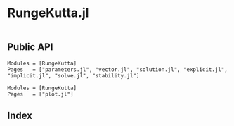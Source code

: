 # RungeKutta.jl

```@contents
```

## Public API

```@autodocs
Modules = [RungeKutta]
Pages   = ["parameters.jl", "vector.jl", "solution.jl", "explicit.jl", "implicit.jl", "solve.jl", "stability.jl"]
```

```@autodocs
Modules = [RungeKutta]
Pages   = ["plot.jl"]
```

## Index

```@index
```
